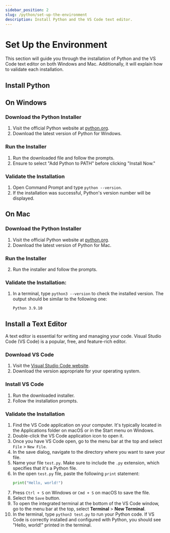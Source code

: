 ```yaml
---
sidebar_position: 2
slug: /python/set-up-the-environment
description: Install Python and the VS Code text editor.
---
```


# Set Up the Environment

This section will guide you through the installation of Python and the VS Code text editor on both Windows and Mac. Additionally, it will explain how to validate each installation.

## Install Python

## On Windows

### Download the Python Installer

1. Visit the official Python website at [python.org](https://www.python.org/downloads/).
2. Download the latest version of Python for Windows.

### Run the Installer

1. Run the downloaded file and follow the prompts.
2. Ensure to select "Add Python to PATH" before clicking "Install Now."

### Validate the Installation

1. Open Command Prompt and type `python --version`.
2. If the installation was successful, Python's version number will be displayed.


## On Mac

### Download the Python Installer

1. Visit the official Python website at [python.org](https://www.python.org/downloads/).
2. Download the latest version of Python for Mac.

### Run the Installer

2. Run the installer and follow the prompts.

### Validate the Installation:

1. In a terminal, type `python3 --version` to check the installed version. The output should be similar to the following one:
    ```
    Python 3.9.10
    ```


## Install a Text Editor

A text editor is essential for writing and managing your code. Visual Studio Code (VS Code) is a popular, free, and feature-rich editor.


### Download VS Code

1. Visit the [Visual Studio Code website](https://code.visualstudio.com/).
2. Download the version appropriate for your operating system.

### Install VS Code

1. Run the downloaded installer.
2. Follow the installation prompts.

### Validate the Installation

1. Find the VS Code application on your computer. It's typically located in the Applications folder on macOS or in the Start menu on Windows.
2. Double-click the VS Code application icon to open it.
3. Once you have VS Code open, go to the menu bar at the top and select `File` > `New File`. 
4. In the save dialog, navigate to the directory where you want to save your file.
5. Name your file `test.py`. Make sure to include the `.py` extension, which specifies that it's a Python file.
6. In the open `test.py` file, paste the following `print` statement:
    ```py
    print("Hello, world!")
    ```
7. Press `Ctrl + S` on Windows or `Cmd + S` on macOS to save the file.
8. Select the `Save` button.
9. To open the integrated terminal at the bottom of the VS Code window, go to the menu bar at the top, select **Terminal** > **New Terminal**.
10. In the terminal, type `python3 test.py` to run your Python code. If VS Code is correctly installed and configured with Python, you should see "Hello, world!" printed in the terminal.